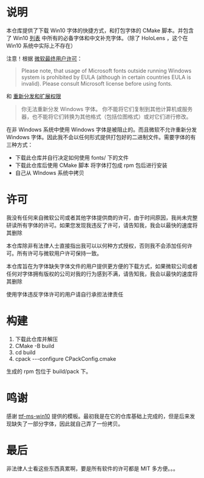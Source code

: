 # 说明

本仓库提供了下载 Win10 字体的快捷方式，和打包字体的 CMake 脚本。并包含了 Win10 [列表](https://docs.microsoft.com/zh-cn/typography/fonts/windows_10_font_list) 中所有的必备字体和中文补充字体。（除了 HoloLens ，这个在 Win10 系统中实际上不存在）

注意！根据 [微软最终用户许可](http://www.microsoft.com/typography/fonts/product.aspx?PID=164)：

> Please note, that usage of Microsoft fonts outside running Windows
> system is prohibited by EULA (although in certain countries EULA is invalid).
> Please consult Microsoft license before using fonts.

和 [重新分发和扩展权限](https://docs.microsoft.com/zh-cn/typography/fonts/font-faq#%E9%87%8D%E6%96%B0%E5%88%86%E5%8F%91%E5%92%8C%E6%89%A9%E5%B1%95%E6%9D%83%E9%99%90)

> 你无法重新分发 Windows 字体。 你不能将它们复制到其他计算机或服务器，也不能将它们转换为其他格式（包括位图格式）或对它们进行修改。

在非 Windows 系统中使用 Windows 字体是被阻止的。而且微软不允许重新分发 Windows 字体。因此我不会以任何形式提供打包好的二进制文件。需要字体的有三种方式：

- 下载此仓库并自行决定如何使用 fonts/ 下的文件
- 下载此仓库后使用 CMake 脚本 将字体打包成 rpm 包后进行安装
- 自己从 WIndows 系统中拷贝

# 许可

我没有任何来自微软公司或者其他字体提供商的许可，由于时间原因，我尚未完整研读所有字体的许可。如果您发现我违反了许可，请告知我，我会以最快的速度将其删除

本仓库除非有法律人士直接指出我可以以何种方式授权，否则我不会添加任何许可。所有许可与微软用户许可保持一致。

本仓库旨在为字体缺失字体文件的用户提供更方便的下载方式，如果微软公司或者任何对字体拥有版权的公司对我的行为感到不满，请告知我，我会以最快的速度将其删除

使用字体违反字体许可的用户请自行承担法律责任

# 构建

1. 下载此仓库并解压
2. CMake -B build
3. cd build
4. cpack ---configure CPackConfig.cmake

生成的 rpm 包位于 build/pack 下。

# 鸣谢

感谢 [ttf-ms-win10](https://github.com/streetsamurai00mi/ttf-ms-win10)
提供的模板。最初我是在它的仓库基础上完成的，但是后来发现缺失了一部分字体，因此就自己弄了一份拷贝。


# 最后

非法律人士看这些东西真累啊，要是所有软件的许可都是 MIT 多方便。。。
